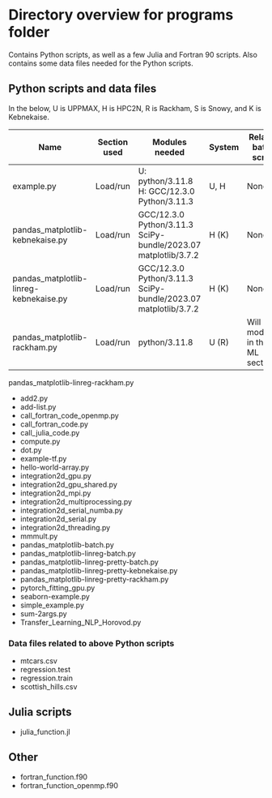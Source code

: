 # Directory overview for programs folder

Contains Python scripts, as well as a few Julia and Fortran 90 scripts. Also contains some data files needed for the Python scripts. 

## Python scripts and data files 

In the below, U is UPPMAX, H is HPC2N, R is Rackham, S is Snowy, and K is Kebnekaise. 

| Name | Section used | Modules needed | System | Related batch script | Comments |  
| ---- | ------------ | -------------- | ------ | -------------------- | -------- |
| example.py | Load/run | U: python/3.11.8 <br>H: GCC/12.3.0 Python/3.11.3 | U, H | None | |
| pandas_matplotlib-kebnekaise.py | Load/run | GCC/12.3.0 Python/3.11.3 SciPy-bundle/2023.07 matplotlib/3.7.2 | H (K) | None | Will be modified in the ML section | 
| pandas_matplotlib-linreg-kebnekaise.py | Load/run | GCC/12.3.0 Python/3.11.3 SciPy-bundle/2023.07 matplotlib/3.7.2 | H (K) | None | Will be modified in the ML section | 
| pandas_matplotlib-rackham.py | Load/run | python/3.11.8 | U (R) | Will be modified in the ML section |
pandas_matplotlib-linreg-rackham.py

- add2.py                           
- add-list.py                       
- call_fortran_code_openmp.py       
- call_fortran_code.py              
- call_julia_code.py               
- compute.py                        
- dot.py                           
- example-tf.py                     
- hello-world-array.py             
- integration2d_gpu.py      
- integration2d_gpu_shared.py       
- integration2d_mpi.py             
- integration2d_multiprocessing.py  
- integration2d_serial_numba.py     
- integration2d_serial.py          
- integration2d_threading.py        
- mmmult.py             
- pandas_matplotlib-batch.py
- pandas_matplotlib-linreg-batch.py
- pandas_matplotlib-linreg-pretty-batch.py
- pandas_matplotlib-linreg-pretty-kebnekaise.py
- pandas_matplotlib-linreg-pretty-rackham.py
- pytorch_fitting_gpu.py
- seaborn-example.py
- simple_example.py
- sum-2args.py
- Transfer_Learning_NLP_Horovod.py

### Data files related to above Python scripts

- mtcars.csv
- regression.test
- regression.train
- scottish_hills.csv

## Julia scripts 

- julia_function.jl

## Other

- fortran_function.f90
- fortran_function_openmp.f90

